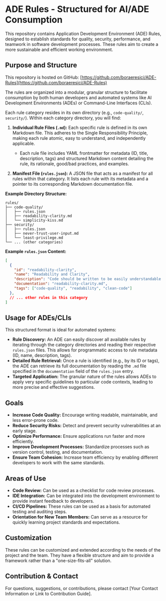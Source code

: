 # ADE Rules - Structured for AI/ADE Consumption

This repository contains Application Development Environment (ADE) Rules, designed to establish standards for quality, security, performance, and teamwork in software development processes. These rules aim to create a more sustainable and efficient working environment.

## Purpose and Structure

This repository is hosted on GitHub: [https://github.com/boraeresici/ADE-Rules](https://github.com/boraeresici/ADE-Rules)

The rules are organized into a modular, granular structure to facilitate consumption by both human developers and automated systems like AI Development Environments (ADEs) or Command-Line Interfaces (CLIs).

Each rule category resides in its own directory (e.g., `code-quality/`, `security/`). Within each category directory, you will find:

1.  **Individual Rule Files (`.md`):** Each specific rule is defined in its own Markdown file. This adheres to the Single Responsibility Principle, making each rule atomic, easy to understand, and independently applicable.
    *   Each rule file includes YAML frontmatter for metadata (ID, title, description, tags) and structured Markdown content detailing the rule, its rationale, good/bad practices, and examples.

2.  **Manifest File (`rules.json`):** A JSON file that acts as a manifest for all rules within that category. It lists each rule with its metadata and a pointer to its corresponding Markdown documentation file.

**Example Directory Structure:**

```
rules/
├── code-quality/
│   ├── rules.json
│   ├── readability-clarity.md
│   └── simplicity-kiss.md
├── security/
│   ├── rules.json
│   ├── never-trust-user-input.md
│   └── least-privilege.md
└── ... (other categories)
```

**Example `rules.json` Content:**

```json
[
  {
    "id": "readability-clarity",
    "name": "Readability and Clarity",
    "description": "Code should be written to be easily understandable by other developers.",
    "documentation": "readability-clarity.md",
    "tags": ["code-quality", "readability", "clean-code"]
  },
  // ... other rules in this category
]
```

## Usage for ADEs/CLIs

This structured format is ideal for automated systems:

*   **Rule Discovery:** An ADE can easily discover all available rules by iterating through the category directories and reading their respective `rules.json` files. This allows for programmatic access to rule metadata (ID, name, description, tags).
*   **Detailed Rule Retrieval:** Once a rule is identified (e.g., by its ID or tags), the ADE can retrieve its full documentation by reading the `.md` file specified in the `documentation` field of the `rules.json` entry.
*   **Targeted Application:** The granular nature of the rules allows ADEs to apply very specific guidelines to particular code contexts, leading to more precise and effective suggestions.

## Goals

-   **Increase Code Quality:** Encourage writing readable, maintainable, and less error-prone code.
-   **Reduce Security Risks:** Detect and prevent security vulnerabilities at an early stage.
-   **Optimize Performance:** Ensure applications run faster and more efficiently.
-   **Improve Development Processes:** Standardize processes such as version control, testing, and documentation.
-   **Ensure Team Cohesion:** Increase team efficiency by enabling different developers to work with the same standards.

## Areas of Use

-   **Code Review:** Can be used as a checklist for code review processes.
-   **IDE Integration:** Can be integrated into the development environment to provide instant feedback to developers.
-   **CI/CD Pipelines:** These rules can be used as a basis for automated testing and auditing steps.
-   **Orientation for New Team Members:** Can serve as a resource for quickly learning project standards and expectations.

## Customization

These rules can be customized and extended according to the needs of the project and the team. They have a flexible structure and aim to provide a framework rather than a "one-size-fits-all" solution.

## Contribution & Contact

For questions, suggestions, or contributions, please contact [Your Contact Information or Link to Contribution Guide].
